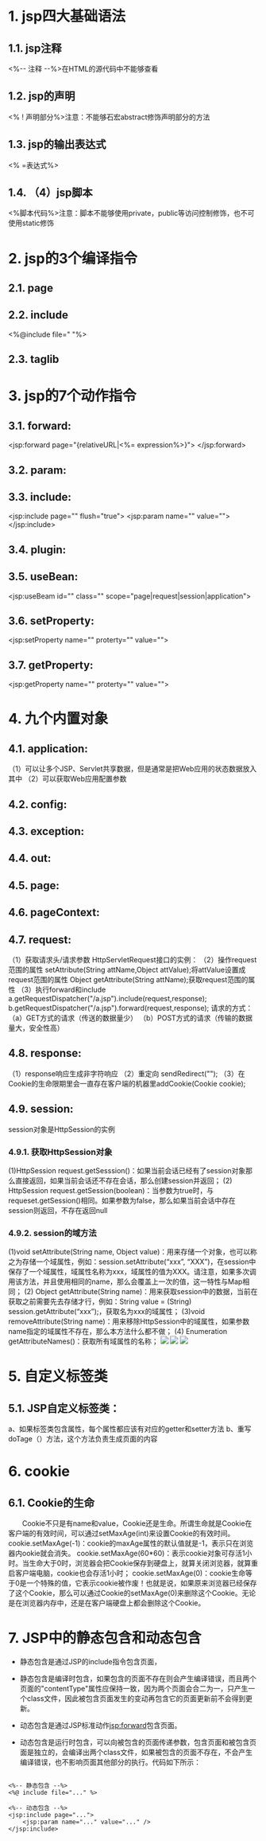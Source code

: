 # 1. jsp四大基础语法
## 1.1. jsp注释
<%-- 注释 --%>在HTML的源代码中不能够查看
## 1.2. jsp的声明
<% ! 声明部分%>注意：不能够石宏abstract修饰声明部分的方法
## 1.3. jsp的输出表达式
<% =表达式%>
## 1.4. （4）jsp脚本
<%脚本代码%>注意：脚本不能够使用private，public等访问控制修饰，也不可使用static修饰
# 2. jsp的3个编译指令
## 2.1. page
## 2.2. include
<%@include file=" "%>
## 2.3. taglib
# 3. jsp的7个动作指令
## 3.1. forward:
<jsp:forward page="{relativeURL|<%= expression%>}">
</jsp:forward>
## 3.2. param:
## 3.3. include:
<jsp:include page="" flush="true">
<jsp:param name="" value="">
</jsp:include>
## 3.4. plugin:
## 3.5. useBean:
<jsp:useBeam id="" class="" scope="page|request|session|application">
## 3.6. setProperty:
<jsp:setProperty name="" proterty="" value="">
## 3.7. getProperty:
<jsp:getProperty name="" proterty="" value="">
# 4. 九个内置对象
## 4.1. application:
（1）可以让多个JSP、Servlet共享数据，但是通常是把Web应用的状态数据放入其中
（2）可以获取Web应用配置参数
## 4.2. config:
## 4.3. exception: 
## 4.4. out:
## 4.5. page:
## 4.6. pageContext:
## 4.7. request:
（1）获取请求头/请求参数
HttpServletRequest接口的实例：
（2）操作request范围的属性
setAttribute(String attName,Object attValue);将attValue设置成request范围的属性
Object getAttribute(String attName);获取request范围的属性
（3）执行forward和include
a.getRequestDispatcher("/a.jsp").include(request,response);
b.getRequestDispatcher("/a.jsp").forward(request,response);
请求的方式：
（a）GET方式的请求（传送的数据量少）
（b）POST方式的请求（传输的数据量大，安全性高）
## 4.8. response:
（1）response响应生成非字符响应
（2）重定向 sendRedirect("");
（3）在Cookie的生命限期里会一直存在客户端的机器里addCookie(Cookie cookie);
## 4.9. session:
session对象是HttpSession的实例
### 4.9.1. 获取HttpSession对象
  (1)HttpSession request.getSesssion()：如果当前会话已经有了session对象那么直接返回，如果当前会话还不存在会话，那么创建session并返回；
   (2) HttpSession request.getSession(boolean)：当参数为true时，与requeset.getSession()相同。如果参数为false，那么如果当前会话中存在session则返回，不存在返回null
### 4.9.2. session的域方法
(1)void setAttribute(String name, Object value)：用来存储一个对象，也可以称之为存储一个域属性，例如：session.setAttribute(“xxx”, “XXX”)，在session中保存了一个域属性，域属性名称为xxx，域属性的值为XXX。请注意，如果多次调用该方法，并且使用相同的name，那么会覆盖上一次的值，这一特性与Map相同；
(2)	Object getAttribute(String name)：用来获取session中的数据，当前在获取之前需要先去存储才行，例如：String value = (String) session.getAttribute(“xxx”);，获取名为xxx的域属性；
(3)void removeAttribute(String name)：用来移除HttpSession中的域属性，如果参数name指定的域属性不存在，那么本方法什么都不做；
(4)	Enumeration getAttributeNames()：获取所有域属性的名称；
![](_v_images/_1534397061_29004.png)
![](_v_images/_1534397342_8393.bmp)
![](_v_images/_1534397375_23132.jpg)


# 5. 自定义标签类
## 5.1. JSP自定义标签类：
a、如果标签类包含属性，每个属性都应该有对应的getter和setter方法
b、重写doTage（）方法，这个方法负责生成页面的内容
# 6. cookie
## 6.1. Cookie的生命
　　Cookie不只是有name和value，Cookie还是生命。所谓生命就是Cookie在客户端的有效时间，可以通过setMaxAge(int)来设置Cookie的有效时间。
    cookie.setMaxAge(-1)：cookie的maxAge属性的默认值就是-1，表示只在浏览器内ookie就会消失。
    cookie.setMaxAge(60*60)：表示cookie对象可存活1小时。当生命大于0时，浏览器会把Cookie保存到硬盘上，就算关闭浏览器，就算重启客户端电脑，cookie也会存活1小时；
    cookie.setMaxAge(0)：cookie生命等于0是一个特殊的值，它表示cookie被作废！也就是说，如果原来浏览器已经保存了这个Cookie，那么可以通过Cookie的setMaxAge(0)来删除这个Cookie。无论是在浏览器内存中，还是在客户端硬盘上都会删除这个Cookie。 
# 7. JSP中的静态包含和动态包含
- 静态包含是通过JSP的include指令包含页面，
-  静态包含是编译时包含，如果包含的页面不存在则会产生编译错误，而且两个页面的"contentType"属性应保持一致，因为两个页面会合二为一，只产生一个class文件，因此被包含页面发生的变动再包含它的页面更新前不会得到更新。

- 动态包含是通过JSP标准动作<jsp:forward>包含页面。
- 动态包含是运行时包含，可以向被包含的页面传递参数，包含页面和被包含页面是独立的，会编译出两个class文件，如果被包含的页面不存在，不会产生编译错误，也不影响页面其他部分的执行。代码如下所示：
```

<%-- 静态包含 --%>
<%@ include file="..." %>

<%-- 动态包含 --%>
<jsp:include page="...">
    <jsp:param name="..." value="..." />
</jsp:include>
```
